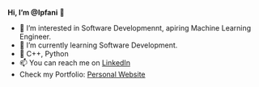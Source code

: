 **Hi, I’m @Ipfani** 👋 
- 👀 I’m interested in Software Developmennt, apiring Machine Learning Engineer.
- 🌱 I’m currently learning Software Development.
- 💞️ C++, Python
- 📫 You can reach me on [LinkedIn](https://www.linkedin.com/in/ipfani-mutavhatsindi)
- Check my Portfolio: [Personal Website](https://ipfani.github.io)

<!---
Ipfani/Ipfani is a ✨ special ✨ repository because its `README.md` (this file) appears on your GitHub profile.
You can click the Preview link to take a look at your changes.
--->
